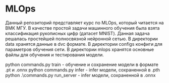 # MLOps
Данный репозиторий представляет курс по MLOps, который читается на ВМК МГУ. В качестве простой задачи машинного обучения была взята классификация рукописных цифр (датасет MNIST). Данная задача решалась простейшей полносвязной нейронной сетью.
В директории data хранятся данные в dvc формате. В директории configs конфиги для параметров обучения сети. В директории mlops хранятся основные файлы для обучения и тестирования модели.

python commands.py train - обучение и сохранение модели в формате .pt и .onnx
python commands.py infer - infer модели, сохраненной в .pth
python .\commands.py run_server - infer модели, сохраненной в .onnx
